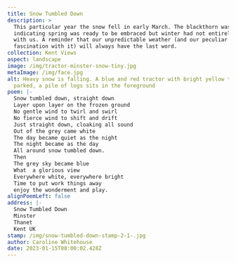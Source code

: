 ```yaml
---
title: Snow Tumbled Down
description: >
  This particular year the snow fell in early March. The blackthorn was in bloom
  indicating spring was ready to be embraced but winter had not entirely done
  with us. A reminder that our unpredictable weather (and our peculiar
  fascination with it) will always have the last word. 
collection: Kent Views
aspect: landscape
image: /img/tractor-minster-snow-tiny.jpg
metaImage: /img/face.jpg
alt: Heavy snow is falling. A blue and red tractor with bright yellow trailer is
  parked, a pile of logs sits in the foreground
poem: |-
  Snow tumbled down, straight down
  Layer upon layer on the frozen ground
  No gentle wind to twirl and swirl
  No fierce wind to shift and drift
  Just straight down, cloaking all sound
  Out of the grey came white
  The day became quiet as the night
  The night became as the day
  All around snow tumbled down.
  Then
  The grey sky became blue
  What  a glorious view
  Everywhere white, everywhere bright
  Time to put work things away
  enjoy the wonderment and play.
alignPoemLeft: false
address: |-
  Snow Tumbled Down
  Minster
  Thanet
  Kent UK
stamp: /img/snow-tumbled-down-stamp-2-1-.jpg
author: Caroline Whitehouse
date: 2023-01-15T08:00:02.428Z
---
```


